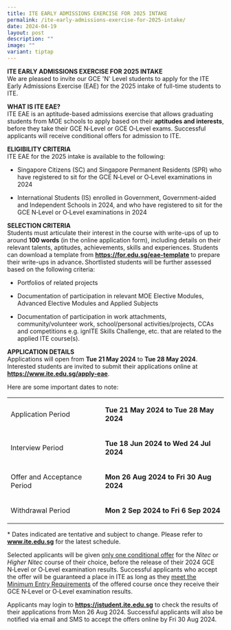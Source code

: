 ```yaml
---
title: ITE EARLY ADMISSIONS EXERCISE FOR 2025 INTAKE
permalink: /ite-early-admissions-exercise-for-2025-intake/
date: 2024-04-19
layout: post
description: ""
image: ""
variant: tiptap
---
```

<p><strong>ITE EARLY ADMISSIONS EXERCISE FOR 2025 INTAKE</strong>
<br>We are pleased to invite our GCE 'N' Level students to apply for the ITE
Early Admissions Exercise (EAE) for the 2025 intake of full-time students
to ITE.</p>
<p><strong>WHAT IS ITE EAE?</strong>
<br>ITE EAE is an aptitude-based admissions exercise that allows graduating
students from MOE schools to apply based on their <strong>aptitudes and interests</strong>,
before they take their GCE N‑Level or GCE O‑Level exams. Successful applicants
will receive conditional offers for admission to ITE.</p>
<p><strong>ELIGIBILITY CRITERIA</strong>
<br>ITE EAE for the 2025 intake is available to the following:</p>
<ul data-tight="true" class="tight">
<li>
<p>Singapore Citizens (SC) and Singapore Permanent Residents (SPR) who have
registered to sit for the GCE N‑Level or O‑Level examinations in 2024</p>
</li>
<li>
<p>International Students (IS) enrolled in Government, Government-aided and
Independent Schools in 2024, and who have registered to sit for the GCE
N‑Level or O‑Level examinations in 2024&nbsp;</p>
</li>
</ul>
<p></p>
<p><strong>SELECTION CRITERIA</strong>
<br>Students must articulate their interest in the course with write-ups of
up to around <strong>100 words</strong> (in the online application form),
including details on their relevant talents, aptitudes, achievements, skills
and experiences. Students can download a template from <strong><a href="https://593eb35712d8487794808e9ef91664fc.svc.dynamics.com/t/t/6YkYyu3ypvPYPP9w0JEjcNbKjCcJCNLxBHiwXZQ6qs0x/SWOVjcQC1mGzhOruZeUopNGJhyy2U5O7a1Cop8JyOxUx" rel="noopener noreferrer nofollow" target="_blank"><u>https://for.edu.sg/eae-template</u></a> </strong>to
prepare their write-ups in advance<strong>. </strong>Shortlisted students
will be further assessed based on the following criteria:</p>
<ul data-tight="true" class="tight">
<li>
<p>Portfolios of related projects</p>
</li>
<li>
<p>Documentation of participation in relevant MOE Elective Modules, Advanced
Elective Modules and Applied Subjects</p>
</li>
<li>
<p>Documentation of participation in work attachments, community/volunteer
work, school/personal activities/projects, CCAs and competitions e.g. ignITE
Skills Challenge, etc. that are related to the applied ITE course(s).</p>
</li>
</ul>
<p></p>
<p><strong>APPLICATION DETAILS</strong>
<br>Applications will open from <strong>Tue 21 May 2024</strong> to <strong>Tue 28 May 2024</strong>.
Interested students are invited to submit their applications online at <strong><a href="https://593eb35712d8487794808e9ef91664fc.svc.dynamics.com/t/t/6YkYyu3ypvPYPP9w0JEjcNbKjCcJCNLxBHiwXZQ6qs0x/SWOVjcQC1mGzhOruZeUopNGJhyy2U5O7a1Cop8JyOxUx" rel="noopener noreferrer nofollow" target="_blank"><u>https://www.ite.edu.sg/apply-eae</u></a></strong>.</p>
<p>Here are some important dates to note:</p>
<table>
<tbody>
<tr>
<td rowspan="1" colspan="1">
<p>Application Period</p>
</td>
<td rowspan="1" colspan="1">
<p><strong>Tue 21 May 2024 to Tue 28 May 2024</strong>
</p>
</td>
</tr>
<tr>
<td rowspan="1" colspan="1">
<p>Interview Period</p>
</td>
<td rowspan="1" colspan="1">
<p><strong>Tue 18 Jun 2024 to Wed 24 Jul 2024</strong>
</p>
</td>
</tr>
<tr>
<td rowspan="1" colspan="1">
<p>Offer and Acceptance Period</p>
</td>
<td rowspan="1" colspan="1">
<p><strong>Mon 26 Aug 2024 to Fri 30 Aug 2024</strong>
</p>
</td>
</tr>
<tr>
<td rowspan="1" colspan="1">
<p>Withdrawal Period</p>
</td>
<td rowspan="1" colspan="1">
<p><strong>Mon 2 Sep 2024 to Fri 6 Sep 2024</strong>
</p>
</td>
</tr>
</tbody>
</table>
<p>* Dates indicated are tentative and subject to change. Please refer to <strong><a href="https://593eb35712d8487794808e9ef91664fc.svc.dynamics.com/t/t/6YkYyu3ypvPYPP9w0JEjcNbKjCcJCNLxBHiwXZQ6qs0x/SWOVjcQC1mGzhOruZeUopNGJhyy2U5O7a1Cop8JyOxUx" rel="noopener noreferrer nofollow" target="_blank"><u>www.ite.edu.sg</u></a></strong> for
the latest schedule.</p>
<p>Selected applicants will be given <u>only one conditional offer</u> for
the <em>Nitec</em> or <em>Higher Nitec</em> course of their choice, before
the release of their 2024 GCE N‑Level or O‑Level examination results. Successful
applicants who accept the offer will be guaranteed a place in ITE as long
as they <u>meet the Minimum Entry Requirements</u> of the offered course
once they receive their GCE N‑Level or O‑Level examination results.</p>
<p>Applicants may login to <strong><a href="https://593eb35712d8487794808e9ef91664fc.svc.dynamics.com/t/t/6YkYyu3ypvPYPP9w0JEjcNbKjCcJCNLxBHiwXZQ6qs0x/SWOVjcQC1mGzhOruZeUopNGJhyy2U5O7a1Cop8JyOxUx" rel="noopener noreferrer nofollow" target="_blank"><u>https://istudent.ite.edu.sg</u></a></strong> to
check the results of their applications from Mon 26 Aug 2024. Successful
applicants will also be notified via email and SMS to accept the offers
online by Fri 30 Aug 2024.</p>